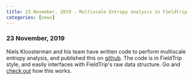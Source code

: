 ```yaml
---
title: 23 November, 2019 - Multiscale Entropy analysis in Fieldtrip
categories: [news]
---
```


### 23 November, 2019

Niels Kloosterman and his team have written code to perform multiscale entropy analysis, and published this on [github](https://github.com/LNDG/mMSE). The code is in FieldTrip style, and easily interfaces with FieldTrip's raw data structure. Go and [check out](/example/entropy_analysis/) how this works. 
